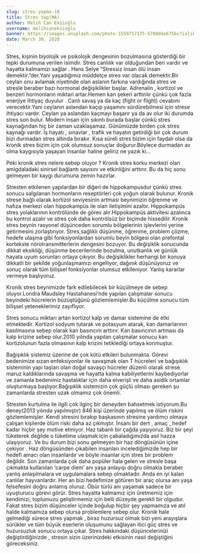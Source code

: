 ```yaml
---
slug: stres-yapma-18
title: Stres Yap(MA)
author: Melih Can Ekşioğlu
username: melihcaneksioglu
banner: https://images.unsplash.com/photo-1559757175-5700dde675bc?ixlib=rb-1.2.1&ixid=eyJhcHBfaWQiOjEyMDd9&auto=format&fit=crop&w=1489&q=80
date: March 30, 2020
---
```


Stres, kişinin biyolojik ve psikolojik dengesinin bozulmasına gösterdiği bir tepki durumuna verilen isimdir. Stres canlılık var olduğundan beri vardır ve hayatta kalmamızı sağlar . Hans Selye “Stressiz insan ölü insan demektir.”der.Yani yaşadığımız müddetçe stres var olacak demektir.Bir ceylan onu avlamak niyetinde olan aslanın farkına vardığında stres ve stresle beraber bazı hormonal değişiklikler başlar. Adrenalin , kortizol ve benzeri hormonların miktari artar.Hemen kan şekeri arttırılır çünkü çok fazla enerjiye ihtiyaç duyulur . Canlı savaş ya da kaç (fight or flight) cevabını verecektir.Yani ceylanın aslandan kaçıp yaşamını sürdürebilmesi için strese ihtiyacı vardır. Ceylan ya aslandan kaçmayı başarır ya da av olur iki durumda stres son bulur. Modern insan için sıkıntı burada başlar çünkü stres kaynağından hiç bir zaman uzaklaşamaz. Günümüzde birden çok stres kaynağı vardır. İş hayatı , sınavlar , trafik ve hayatın getirdiği bir çok durum bizi durmadan stres altında bırakır. Kısa süreli stres bizim için faydalı olsa da kronik stres bizim için çok olumsuz sonuçlar doğurur.Böylece durmadan av olma kaygısıyla yaşayan insanlar haline geliriz ne yazık ki…

Peki kronik stres nelere sebep oluyor ? Kronik stres korku merkezi olan amigdaladaki sinirsel bağlantı sayısını ve etkinliğini arttırır. Bu da hiç sonu gelmeyen bir kaygı durumuna zemin hazırlar.

Stresten etkilenen yapılardan bir diğeri de hippokampusdur çünkü stres sonucu salgılanan hormonların reseptörleri çok yoğun olarak bulunur. Kronik strese bağlı olarak kortizol seviyesinin artması beynimizin öğrenme ve hafıza merkezi olan hippokampüs ile olan iletişimini azaltır. Hippokampüs stres yolaklarının kontrölünde de görev alır.Hippokampüs aktivitesi azalınca bu kontrol azalır ve stres çok daha kontrölsüz bir biçimde hissedilir. Kronik stres beynin rasyonel düşünceden sorumlu bölgelerinin işlevlerini yerine getirmesini zorlaştırıyor. Stres,sağlıklı düşünme, öğrenme, problem çözme, hedefe ulaşma gibi fonksiyonlardan sorumlu beyin bölgesi olan prefontal kortekste nörotransmitterlerin dengesini bozuyor. Bu değişiklik sonucunda dikkat eksikliği, düşünme becerilerinde bozulma, unutkanlık ve günlük hayata uyum sorunları ortaya çıkıyor. Bu değişiklikler herhangi bir konuya dikkatli bir şekilde yoğunlaşmamızı engelliyor, dağınık düşünüyoruz ve sonuç olarak tüm bilişsel fonksiyonlar olumsuz etkileniyor. Yanlış kararlar vermeye başlıyoruz.

Kronik stres beynimizde fark edilebilecek bir küçülmeye de sebep oluyor.Londra Maudsley Hastahanesi’nde yapılan çalışmalar sonucu beyindeki hücrelerin büzüştüğünü gözlemlemişler.Bu küçülme sonucu tüm bilişsel yeteneklerimiz zayıflıyor.

Stres sonucu miktarı artan kortizol kalp ve damar sistemine de etki etmektedir. Kortizol sodyum tutarak ve potasyum atarak, kan damarlarının kasılmasına sebep olarak kan basıncını arttırır. Kan basıncının artması da kalp krizine sebep olur.2010 yılında yapılan çalışmalar sonucu kan kortizolunun fazla olmasının kalp krizini tetiklediği ortaya konmuştur.

Bağışıklık sistemiz üzerine de çok kötü etkileri bulunmakta. Görevi bedenimize sızan enfeksiyonlar ile savaşmak olan T hücreleri ve bağışıklık sisteminin yapı taşları olan doğal savaşçı hücreler düzenli olarak strese maruz kaldıklarında savaşma ve hayatta kalma kabiliyetlerini kaybediyorlar ve zamanla bedenimiz hastalıklar için daha elverişli ve daha asidik ortamlar oluşturmaya başlıyor.Bağışıklık sistemizin çok güçlü olması gereken şu zamanlarda stresten uzak olmamız çok önemli.

Stresten kurtulma ile ilgili çok ilginç bir deneyden bahsetmek istiyorum.Bu deney(2013 yılında yapılmıştır) 846 kişi üzerinde yapılmış ve ölüm riskini gözlemlemişler. Kendi stresini bırakıp başkasının stresine yardımcı olmaya çalışan kişilerde ölüm riski daha az çıkmıştır. İnsanı bir dert , amaç , hedef kadar hiçbir şey motive etmiyor. Haz tabanlı bir çağda yaşıyoruz. Biz bir şeyi tüketerek değilde o tüketime ulaşmak için çabaladığımızda asıl hazza ulaşıyoruz. Ve bu durum bizi sonu gelmeyen bir haz döngüsünün içine çekiyor . Haz döngüsünden çıkabilen insanları incelediğimizde hep bir hedefi amacı olan insanlardır ve böyle insanlar için stres bir problem değildir. Son zamanlarda çok daha popüler hala gelen ve stresle başa çıkmakta kullanılan ‘carpe diem’ anı yaşa anlayışı doğru olmakla beraber yanlış anlaşılmalara ve uygulamalara sebep olmaktadır. Anda en iyi kalan canlılar hayvanlardır. Her an bizi hedefimize götüren bir araç olursa anı yaşa felsefesini doğru anlamış oluruz. Öbür türlü anı yaşamak sadece bir uyuşturucu görevi görür. Stres hayatta kalmamız için üretmemiz için kendimizi, toplumuzu geliştirmemiz için belli düzeyde gerekli bir olgudur. Fakat stres bizim düşünceler içinde boğulup hiçbir şey yapmamıza ve atıl halde kalmamıza sebep olursa problemlere sebep olur. Kronik hale gelmediği sürece stres yapmak , biraz huzursuz olmak bizi yeni arayışlara sürükler ve tüm büyük eserlerin oluşumunu sağlayan itici güç stres ve huzursuzluk sonucu ortaya çıkar. Stres hakkındaki düşüncelerinizi değiştirdiğinizde , stresin sizin üzerinizdeki etkisinin nasıl değiştiğini göreceksiniz.